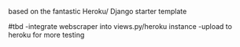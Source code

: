 based on the fantastic Heroku/ Django starter template

#tbd
-integrate webscraper into views.py/heroku instance
-upload to heroku for more testing

